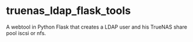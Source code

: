 # truenas_ldap_flask_tools
A webtool in Python Flask that creates a LDAP user and his TrueNAS share pool iscsi or nfs.
